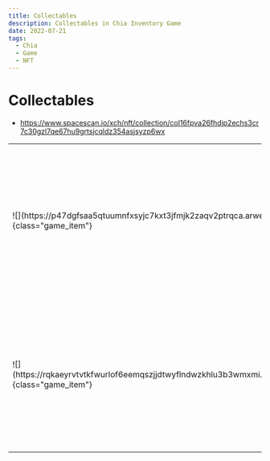```yaml
---
title: Collectables
description: Collectables in Chia Inventory Game
date: 2022-07-21
tags:
  - Chia
  - Game
  - NFT
---
```


<div class="chia_rpg_story" markdown="1">

# Collectables

- <https://www.spacescan.io/xch/nft/collection/col16fpva26fhdjp2echs3cr7c30gzl7qe67hu9grtsjcqldz354asjsyzp6wx>

<table markdown="1" class="item_table">

<tr markdown="1"><td markdown="1">
![](https://p47dgfsaa5qtuumnfxsyjc7kxt3jfmjk2zaqv2ptrqca.arweave.net/fz4zFkAHY-TpR-jS3lh_IvqvPaSsS_-rWQQrp84w_Eg){class="game_item"}
</td>
<td markdown="1">
<span markdown="1">**Canned Slime**</span>
<span markdown="1">**Collectable:** 1</span>
A poor slime is canned in this bottle. The slime tries to escape.... 
After defeating the slimes the adventurers canned them into bottles. Maybe they are good for something?
</td></tr>

<tr markdown="1"><td markdown="1">
![](https://rqkaeyrvtvtkfwurlof6eemqszjjdtwyflndwzkhlu3b3wmxmi.arweave.net/jBQCYjWdZqLakVuL_4hGQllKRztgq2jtlR102HdmXYo){class="game_item"}
</td>
<td markdown="1">
<span markdown="1">**Canned Slime**</span>
<span markdown="1">**Collectable:** 1</span>
A poor slime is canned in this bottle. The slime tries to escape.... 
After defeating the slimes the adventurers canned them into bottles. Maybe they are good for something?
</td></tr>



</table>

</div>
